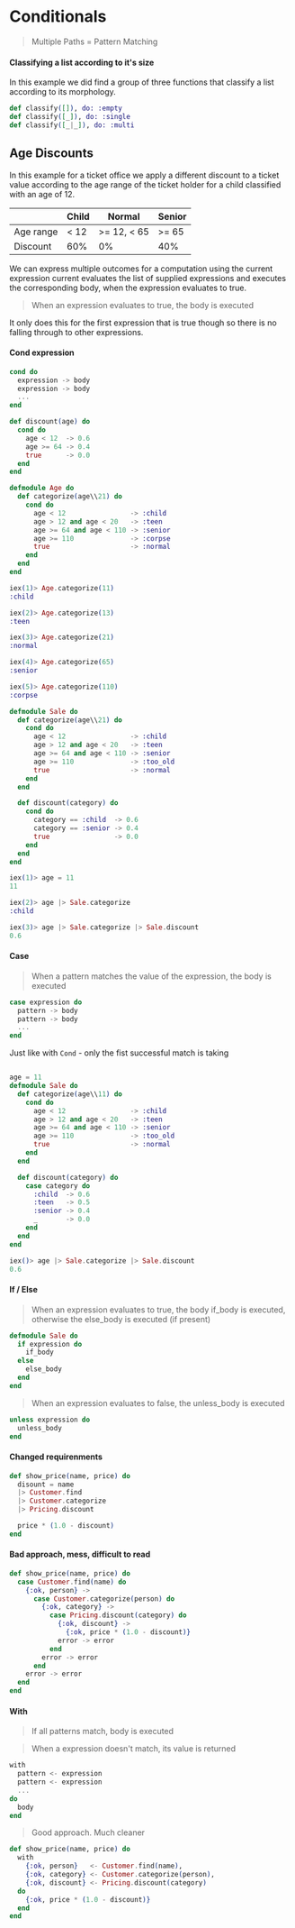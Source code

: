 # Conditionals
> Multiple Paths = Pattern Matching
#### Classifying a list according to it's size
In this example we did find a group of three functions that classify a list according to its morphology.
```elixir
def classify([]), do: :empty
def classify([_]), do: :single
def classify([_|_]), do: :multi
```

## Age Discounts
In this example for a ticket office we apply a different discount to a ticket value according to the age range of the ticket holder for a child classified with an age of 12.

|               | Child | Normal      | Senior |
|:--------------|-------|-------------|--------|
|Age range      | < 12  | >= 12, < 65 | >= 65  |
|Discount       | 60%   | 0%          | 40%    |

We can express multiple outcomes for a computation using the current expression current evaluates the list of supplied expressions and executes the corresponding body, when the expression evaluates to true.


> When an expression evaluates to true, the body is executed

It only does this for the first expression that is true though so there is no falling through to other expressions.

#### Cond expression
```elixir
cond do
  expression -> body
  expression -> body
  ...
end
```


```elixir
def discount(age) do
  cond do
    age < 12  -> 0.6
    age >= 64 -> 0.4
    true      -> 0.0
  end
end
```
```elixir
defmodule Age do
  def categorize(age\\21) do
    cond do
      age < 12                -> :child
      age > 12 and age < 20   -> :teen
      age >= 64 and age < 110 -> :senior
      age >= 110              -> :corpse
      true                    -> :normal
    end
  end
end

iex(1)> Age.categorize(11) 
:child

iex(2)> Age.categorize(13)
:teen

iex(3)> Age.categorize(21)
:normal

iex(4)> Age.categorize(65)
:senior

iex(5)> Age.categorize(110)
:corpse
```

```elixir
defmodule Sale do
  def categorize(age\\21) do
    cond do
      age < 12                -> :child
      age > 12 and age < 20   -> :teen
      age >= 64 and age < 110 -> :senior
      age >= 110              -> :too_old
      true                    -> :normal
    end
  end

  def discount(category) do
    cond do
      category == :child  -> 0.6
      category == :senior -> 0.4
      true                -> 0.0
    end
  end
end

iex(1)> age = 11
11

iex(2)> age |> Sale.categorize
:child

iex(3)> age |> Sale.categorize |> Sale.discount
0.6
```


#### Case
> When a pattern matches the value of the expression, the body is executed
```elixir
case expression do
  pattern -> body
  pattern -> body
  ...
end
```
Just like with `Cond` - only the fist successful match is taking

```elixir

age = 11
defmodule Sale do
  def categorize(age\\11) do
    cond do
      age < 12                -> :child
      age > 12 and age < 20   -> :teen
      age >= 64 and age < 110 -> :senior
      age >= 110              -> :too_old
      true                    -> :normal
    end
  end

  def discount(category) do
    case category do
      :child  -> 0.6
      :teen   -> 0.5
      :senior -> 0.4
      _       -> 0.0
    end
  end
end

iex()> age |> Sale.categorize |> Sale.discount
0.6

```

#### If / Else
> When an expression evaluates to true, the body if_body is executed, otherwise the else_body is executed (if present)

```elixir
defmodule Sale do
  if expression do
    if_body
  else
    else_body
  end
end
```
> When an expression evaluates to false, the unless_body is executed

```elixir
unless expression do
  unless_body
end
```
#### Changed requirenments
```elixir
def show_price(name, price) do
  disount = name
  |> Customer.find
  |> Customer.categorize
  |> Pricing.discount

  price * (1.0 - discount)
end
```

#### Bad approach, mess, difficult to read
```elixir
def show_price(name, price) do
  case Customer.find(name) do
    {:ok, person} ->
      case Customer.categorize(person) do
        {:ok, category} ->
          case Pricing.discount(category) do
            {:ok, discount} ->
              {:ok, price * (1.0 - discount)}
            error -> error
          end
        error -> error
      end
    error -> error
  end
end
```


#### With
> If all patterns match, body is executed

> When a expression doesn't match, its value is returned

```elixir
with 
  pattern <- expression
  pattern <- expression
  ...
do
  body
end
```
> Good approach. Much cleaner
```elixir
def show_price(name, price) do
  with
    {:ok, person}   <- Customer.find(name),
    {:ok, category} <- Customer.categorize(person),
    {:ok, discount} <- Pricing.discount(category)
  do
    {:ok, price * (1.0 - discount)}
  end
end
```